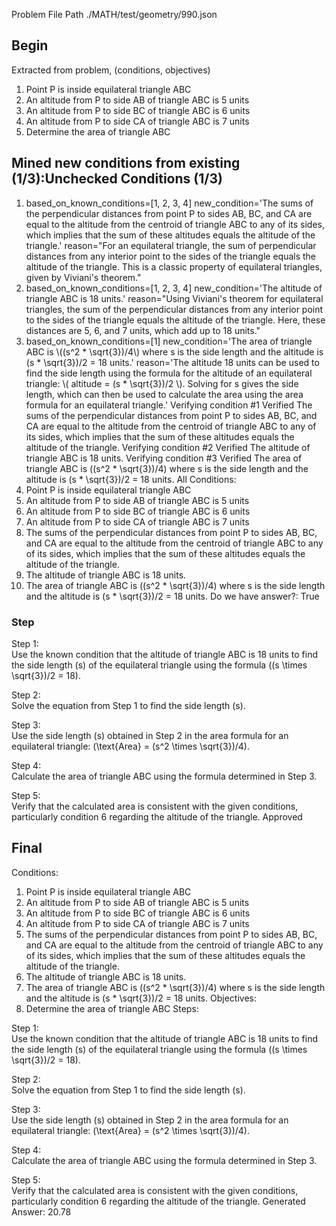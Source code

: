 Problem File Path
./MATH/test/geometry/990.json
## Begin
Extracted from problem, (conditions, objectives)
1. Point P is inside equilateral triangle ABC
2. An altitude from P to side AB of triangle ABC is 5 units
3. An altitude from P to side BC of triangle ABC is 6 units
4. An altitude from P to side CA of triangle ABC is 7 units
1. Determine the area of triangle ABC
## Mined new conditions from existing (1/3):Unchecked Conditions (1/3)
1. based_on_known_conditions=[1, 2, 3, 4] new_condition='The sums of the perpendicular distances from point P to sides AB, BC, and CA are equal to the altitude from the centroid of triangle ABC to any of its sides, which implies that the sum of these altitudes equals the altitude of the triangle.' reason="For an equilateral triangle, the sum of perpendicular distances from any interior point to the sides of the triangle equals the altitude of the triangle. This is a classic property of equilateral triangles, given by Viviani's theorem."
2. based_on_known_conditions=[1, 2, 3, 4] new_condition='The altitude of triangle ABC is 18 units.' reason="Using Viviani's theorem for equilateral triangles, the sum of the perpendicular distances from any interior point to the sides of the triangle equals the altitude of the triangle. Here, these distances are 5, 6, and 7 units, which add up to 18 units."
3. based_on_known_conditions=[1] new_condition='The area of triangle ABC is \\((s^2 * \\sqrt{3})/4\\) where s is the side length and the altitude is (s * \\sqrt{3})/2 = 18 units.' reason='The altitude 18 units can be used to find the side length using the formula for the altitude of an equilateral triangle: \\( altitude = (s * \\sqrt{3})/2 \\). Solving for s gives the side length, which can then be used to calculate the area using the area formula for an equilateral triangle.'
Verifying condition #1
Verified
The sums of the perpendicular distances from point P to sides AB, BC, and CA are equal to the altitude from the centroid of triangle ABC to any of its sides, which implies that the sum of these altitudes equals the altitude of the triangle.
Verifying condition #2
Verified
The altitude of triangle ABC is 18 units.
Verifying condition #3
Verified
The area of triangle ABC is \((s^2 * \sqrt{3})/4\) where s is the side length and the altitude is (s * \sqrt{3})/2 = 18 units.
All Conditions: 
1. Point P is inside equilateral triangle ABC
2. An altitude from P to side AB of triangle ABC is 5 units
3. An altitude from P to side BC of triangle ABC is 6 units
4. An altitude from P to side CA of triangle ABC is 7 units
5. The sums of the perpendicular distances from point P to sides AB, BC, and CA are equal to the altitude from the centroid of triangle ABC to any of its sides, which implies that the sum of these altitudes equals the altitude of the triangle.
6. The altitude of triangle ABC is 18 units.
7. The area of triangle ABC is \((s^2 * \sqrt{3})/4\) where s is the side length and the altitude is (s * \sqrt{3})/2 = 18 units.
Do we have answer?: True
### Step

Step 1:  
Use the known condition that the altitude of triangle ABC is 18 units to find the side length \(s\) of the equilateral triangle using the formula \((s \times \sqrt{3})/2 = 18\).

Step 2:  
Solve the equation from Step 1 to find the side length \(s\).

Step 3:  
Use the side length \(s\) obtained in Step 2 in the area formula for an equilateral triangle: \(\text{Area} = (s^2 \times \sqrt{3})/4\).

Step 4:  
Calculate the area of triangle ABC using the formula determined in Step 3.

Step 5:  
Verify that the calculated area is consistent with the given conditions, particularly condition 6 regarding the altitude of the triangle.
Approved
## Final
Conditions:
1. Point P is inside equilateral triangle ABC
2. An altitude from P to side AB of triangle ABC is 5 units
3. An altitude from P to side BC of triangle ABC is 6 units
4. An altitude from P to side CA of triangle ABC is 7 units
5. The sums of the perpendicular distances from point P to sides AB, BC, and CA are equal to the altitude from the centroid of triangle ABC to any of its sides, which implies that the sum of these altitudes equals the altitude of the triangle.
6. The altitude of triangle ABC is 18 units.
7. The area of triangle ABC is \((s^2 * \sqrt{3})/4\) where s is the side length and the altitude is (s * \sqrt{3})/2 = 18 units.
Objectives:
1. Determine the area of triangle ABC
Steps:

Step 1:  
Use the known condition that the altitude of triangle ABC is 18 units to find the side length \(s\) of the equilateral triangle using the formula \((s \times \sqrt{3})/2 = 18\).

Step 2:  
Solve the equation from Step 1 to find the side length \(s\).

Step 3:  
Use the side length \(s\) obtained in Step 2 in the area formula for an equilateral triangle: \(\text{Area} = (s^2 \times \sqrt{3})/4\).

Step 4:  
Calculate the area of triangle ABC using the formula determined in Step 3.

Step 5:  
Verify that the calculated area is consistent with the given conditions, particularly condition 6 regarding the altitude of the triangle.
Generated Answer: 
20.78